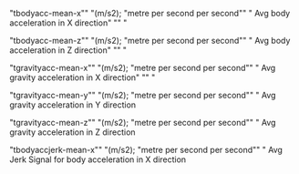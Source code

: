 
"tbodyacc-mean-x""&nbsp;"(m/s2); "metre per second per second""&nbsp;"
Avg body acceleration in X direction"&nbsp;""&nbsp;"


"tbodyacc-mean-z""&nbsp;"(m/s2); "metre per second per second""&nbsp;"
Avg body acceleration in Z direction"&nbsp;""&nbsp;"


"tgravityacc-mean-x""&nbsp;"(m/s2); "metre per second per second""&nbsp;"
Avg gravity acceleration in X direction"&nbsp;""&nbsp;"


"tgravityacc-mean-y""&nbsp;"(m/s2); "metre per second per second""&nbsp;"
Avg gravity acceleration in Y direction


"tgravityacc-mean-z""&nbsp;"(m/s2); "metre per second per second""&nbsp;"
Avg gravity acceleration in Z direction


"tbodyaccjerk-mean-x""&nbsp;"(m/s2); "metre per second per second""&nbsp;"
Avg Jerk Signal for body acceleration in X direction
